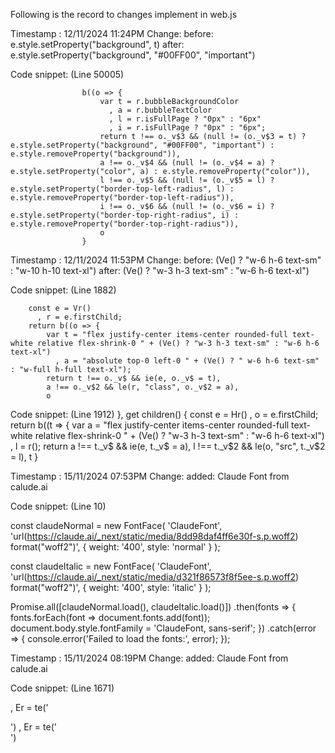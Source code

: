 Following is the record to changes implement in web.js

Timestamp : 12/11/2024 11:24PM
Change:
before:
    e.style.setProperty("background", t) 
after:
    e.style.setProperty("background", "#00FF00", "important")

Code snippet: (Line 50005)

                    b((o => {
                        var t = r.bubbleBackgroundColor
                          , a = r.bubbleTextColor
                          , l = r.isFullPage ? "0px" : "6px"
                          , i = r.isFullPage ? "0px" : "6px";
                        return t !== o._v$3 && (null != (o._v$3 = t) ? e.style.setProperty("background", "#00FF00", "important") : e.style.removeProperty("background")),
                        a !== o._v$4 && (null != (o._v$4 = a) ? e.style.setProperty("color", a) : e.style.removeProperty("color")),
                        l !== o._v$5 && (null != (o._v$5 = l) ? e.style.setProperty("border-top-left-radius", l) : e.style.removeProperty("border-top-left-radius")),
                        i !== o._v$6 && (null != (o._v$6 = i) ? e.style.setProperty("border-top-right-radius", i) : e.style.removeProperty("border-top-right-radius")),
                        o
                    }


Timestamp : 12/11/2024 11:53PM
Change:
before:
    (Ve() ? "w-6 h-6 text-sm" : "w-10 h-10 text-xl")
after:
    (Ve() ? "w-3 h-3 text-sm" : "w-6 h-6 text-xl")

Code snippet: (Line 1882)


        const e = Vr()
          , r = e.firstChild;
        return b((o => {
            var t = "flex justify-center items-center rounded-full text-white relative flex-shrink-0 " + (Ve() ? "w-3 h-3 text-sm" : "w-6 h-6 text-xl")
              , a = "absolute top-0 left-0 " + (Ve() ? " w-6 h-6 text-sm" : "w-full h-full text-xl");
            return t !== o._v$ && ie(e, o._v$ = t),
            a !== o._v$2 && le(r, "class", o._v$2 = a),
            o

Code snippet: (Line 1912)
        },
        get children() {
            const e = Hr()
              , o = e.firstChild;
            return b((t => {
                var a = "flex justify-center items-center rounded-full text-white relative flex-shrink-0 " + (Ve() ? "w-3 h-3 text-sm" : "w-6 h-6 text-xl")
                  , l = r();
                return a !== t._v$ && ie(e, t._v$ = a),
                l !== t._v$2 && le(o, "src", t._v$2 = l),
                t
            }


Timestamp : 15/11/2024 07:53PM
Change:
added: Claude Font from calude.ai

Code snippet: (Line 10)

const claudeNormal = new FontFace(
  'ClaudeFont',
  'url(https://claude.ai/_next/static/media/8dd98daf4ff6e30f-s.p.woff2) format("woff2")',
  { weight: '400', style: 'normal' }
);

const claudeItalic = new FontFace(
  'ClaudeFont',
  'url(https://claude.ai/_next/static/media/d321f86573f8f5ee-s.p.woff2) format("woff2")',
  { weight: '400', style: 'italic' }
);

Promise.all([claudeNormal.load(), claudeItalic.load()])
  .then(fonts => {
    fonts.forEach(font => document.fonts.add(font));
    document.body.style.fontFamily = 'ClaudeFont, sans-serif';
  })
  .catch(error => {
    console.error('Failed to load the fonts:', error);
  });




Timestamp : 15/11/2024 08:19PM
Change:
added: Claude Font from calude.ai

Code snippet: (Line 1671)

  , Er = te('<div class="w-full h-auto max-h-[192px] min-h-[56px] flex flex-col items-end justify-between chatbot-input border border-[#eeeeee]" data-testid="input"><div class="w-full flex items-end justify-between">')
  , Er = te('<div class="w-full h-auto max-h-[192px] min-h-[56px] flex flex-col items-end justify-between chatbot-input border border-[#eeeeee]" data-testid="input" style="box-sizing: border-box; width: 100%;"><div class="w-full flex items-end justify-between" style="box-sizing: border-box;"></div>')
